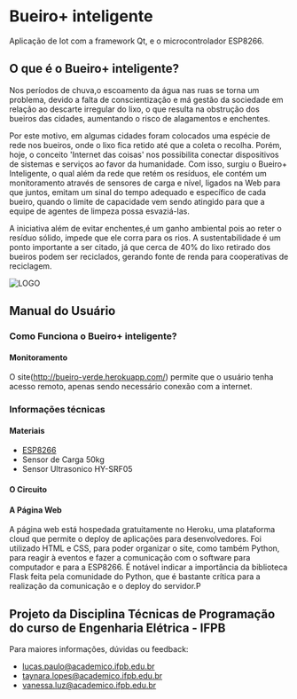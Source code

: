 # Bueiro+ inteligente
Aplicação de Iot com a framework Qt, e o microcontrolador ESP8266.

## O que é o Bueiro+ inteligente?

  Nos períodos de chuva,o escoamento da água nas ruas se torna um problema, devido a falta de conscientização e má gestão da sociedade em relação ao descarte irregular do lixo, o que resulta na obstrução dos bueiros das cidades, aumentando o risco de alagamentos e enchentes.
  
  Por este motivo, em algumas cidades foram colocados uma espécie de rede nos bueiros, onde o lixo fica retido até que a coleta o recolha. Porém, hoje, o conceito 'Internet das coisas' nos possibilita conectar dispositivos de sistemas e serviços ao favor da humanidade. Com isso, surgiu o Bueiro+ Inteligente, o qual além da rede que retém os resíduos, ele contém um monitoramento através de sensores de carga e nível, ligados na Web para que juntos, emitam um sinal do tempo adequado e específico de cada bueiro, quando o limite de capacidade vem sendo atingido para que a equipe de agentes de limpeza possa esvaziá-las.
  
   A iniciativa além de evitar enchentes,é um ganho ambiental pois ao reter o resíduo sólido, impede que ele corra para os rios. A sustentabilidade é um ponto importante a ser citado, já que cerca de 40% do lixo retirado dos bueiros podem ser reciclados, gerando fonte de renda para cooperativas de reciclagem.
   
![LOGO](https://github.com/vanessadaluz6/bueiro_mais_inteligente/blob/master/fotos-bueirofofo/logo.png)

## Manual do Usuário

### Como Funciona o Bueiro+ inteligente?

#### Monitoramento

O site(http://bueiro-verde.herokuapp.com/) permite que o usuário tenha acesso remoto, apenas sendo necessário conexão com a internet.

### Informações técnicas


#### Materiais 

- [ESP8266](https://cdn-shop.adafruit.com/product-files/2471/0A-ESP8266__Datasheet__EN_v4.3.pdf)
- Sensor de Carga 50kg
- Sensor Ultrasonico HY-SRF05

#### O Circuito


#### A Página Web

A página web está hospedada gratuitamente no Heroku, uma plataforma cloud que permite o deploy de aplicações para desenvolvedores. Foi utilizado HTML e CSS, para poder organizar o site, como também Python, para reagir à eventos e fazer a comunicação com o software para computador e para a ESP8266. É notável indicar a importância da biblioteca Flask feita pela comunidade do Python, que é bastante crítica para a realização da comunicação e o deploy do servidor.P 

## Projeto da Disciplina Técnicas de Programação do curso de Engenharia Elétrica - IFPB

Para maiores informações, dúvidas ou feedback:
- lucas.paulo@academico.ifpb.edu.br
- taynara.lopes@academico.ifpb.edu.br
- vanessa.luz@academico.ifpb.edu.br

